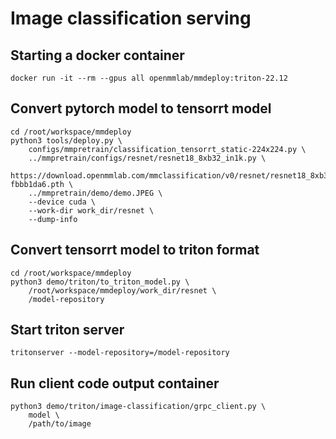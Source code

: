 # Image classification serving


## Starting a docker container
```
docker run -it --rm --gpus all openmmlab/mmdeploy:triton-22.12
```

## Convert pytorch model to tensorrt model
```
cd /root/workspace/mmdeploy
python3 tools/deploy.py \
    configs/mmpretrain/classification_tensorrt_static-224x224.py \
    ../mmpretrain/configs/resnet/resnet18_8xb32_in1k.py \
    https://download.openmmlab.com/mmclassification/v0/resnet/resnet18_8xb32_in1k_20210831-fbbb1da6.pth \
    ../mmpretrain/demo/demo.JPEG \
    --device cuda \
    --work-dir work_dir/resnet \
    --dump-info
```

## Convert tensorrt model to triton format
```
cd /root/workspace/mmdeploy
python3 demo/triton/to_triton_model.py \
    /root/workspace/mmdeploy/work_dir/resnet \
    /model-repository
```

## Start triton server
```
tritonserver --model-repository=/model-repository
```

## Run client code output container
```
python3 demo/triton/image-classification/grpc_client.py \
    model \
    /path/to/image
```

